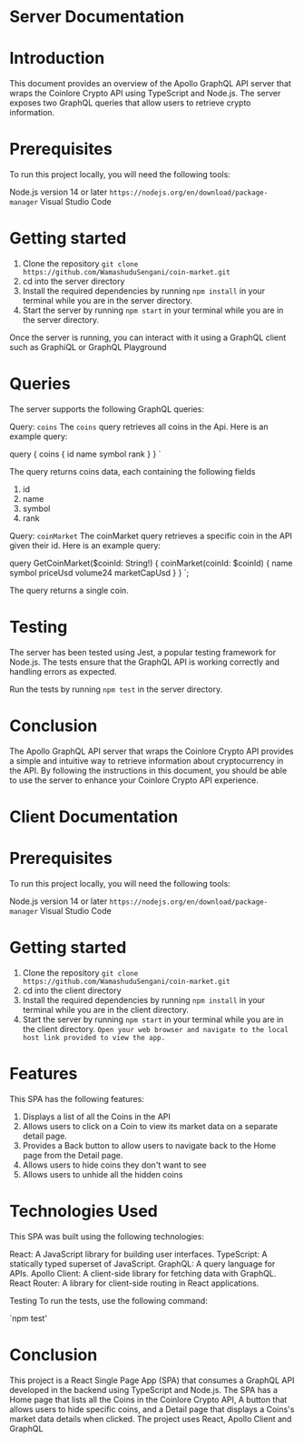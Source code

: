 # Server Documentation

# Introduction

This document provides an overview of the Apollo GraphQL API server that wraps the Coinlore Crypto API using TypeScript and Node.js. The server exposes two GraphQL queries that allow users to retrieve crypto information.

# Prerequisites
To run this project locally, you will need the following tools:

Node.js version 14 or later `https://nodejs.org/en/download/package-manager`
Visual Studio Code

# Getting started

1. Clone the repository `git clone https://github.com/WamashuduSengani/coin-market.git`
2. cd into the server directory
3. Install the required dependencies by running `npm install` in your terminal while you are in the server directory.
4. Start the server by running `npm start` in your terminal while you are in the server directory.

Once the server is running, you can interact with it using a GraphQL client such as GraphiQL or GraphQL Playground

# Queries

The server supports the following GraphQL queries:

Query: `coins`
The `coins` query retrieves all coins in the Api. Here is an example query:

  query {
    coins {
      id
      name
      symbol
      rank
    }
  }
`

The query returns coins data, each containing the following fields

1. id 
2. name 
3. symbol 
4. rank 

Query: `coinMarket`
The coinMarket query retrieves a specific coin in the API given their id. Here is an example query:

 query GetCoinMarket($coinId: String!) {
    coinMarket(coinId: $coinId) {
      name
      symbol
      priceUsd
      volume24
      marketCapUsd
    }
  }
`;

The query returns a single coin.

# Testing

The server has been tested using Jest, a popular testing framework for Node.js. The tests ensure that the GraphQL API is working correctly and handling errors as expected.

Run the tests by running `npm test` in the server directory.


# Conclusion

The Apollo GraphQL API server that wraps the Coinlore Crypto API provides a simple and intuitive way to retrieve information about cryptocurrency in the API. By following the instructions in this document, you should be able to use the server to enhance your Coinlore Crypto API experience.

# Client Documentation

# Prerequisites
To run this project locally, you will need the following tools:

Node.js version 14 or later `https://nodejs.org/en/download/package-manager`
Visual Studio Code

# Getting started

1. Clone the repository `git clone https://github.com/WamashuduSengani/coin-market.git`
2. cd into the client directory
3. Install the required dependencies by running `npm install` in your terminal while you are in the client directory.
4. Start the server by running `npm start` in your terminal while you are in the client directory.
    `Open your web browser and navigate to the local host link provided to view the app.`

# Features

This SPA has the following features:

1. Displays a list of all the Coins in the API
2. Allows users to click on a Coin to view its market data on a separate detail page.
3. Provides a Back button to allow users to navigate back to the Home page from the Detail page.
4. Allows users to hide coins they don't want to see
5. Allows users to unhide all the hidden coins


# Technologies Used

This SPA was built using the following technologies:

React: A JavaScript library for building user interfaces.
TypeScript: A statically typed superset of JavaScript.
GraphQL: A query language for APIs.
Apollo Client: A client-side library for fetching data with GraphQL.
React Router: A library for client-side routing in React applications.

Testing
To run the tests, use the following command:

`npm test'

# Conclusion

This project is a React Single Page App (SPA) that consumes a GraphQL API developed in the backend using TypeScript and Node.js. The SPA has a Home page that lists all the Coins in the Coinlore Crypto API, A button that allows users to hide specific coins, and a Detail page that displays a Coins's market data details when clicked. The project uses React, Apollo Client and GraphQL